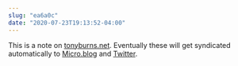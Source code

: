 ```yaml
---
slug: "ea6a0c"
date: "2020-07-23T19:13:52-04:00"
---
```


This is a note on [tonyburns.net](https://tonyburns.net). Eventually these will get syndicated automatically to [Micro.blog](https://micro.blog/craftyphotons) and [Twitter](https://twitter.com/craftyphotons).
